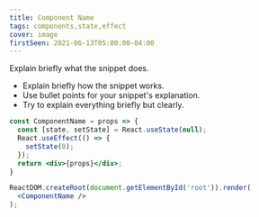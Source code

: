 ```yaml
---
title: Component Name
tags: components,state,effect
cover: image
firstSeen: 2021-06-13T05:00:00-04:00
---
```


Explain briefly what the snippet does.

- Explain briefly how the snippet works.
- Use bullet points for your snippet's explanation.
- Try to explain everything briefly but clearly.

```jsx
const ComponentName = props => {
  const [state, setState] = React.useState(null);
  React.useEffect(() => {
    setState(0);
  });
  return <div>{props}</div>;
}
```

```jsx
ReactDOM.createRoot(document.getElementById('root')).render(
  <ComponentName />
);
```
